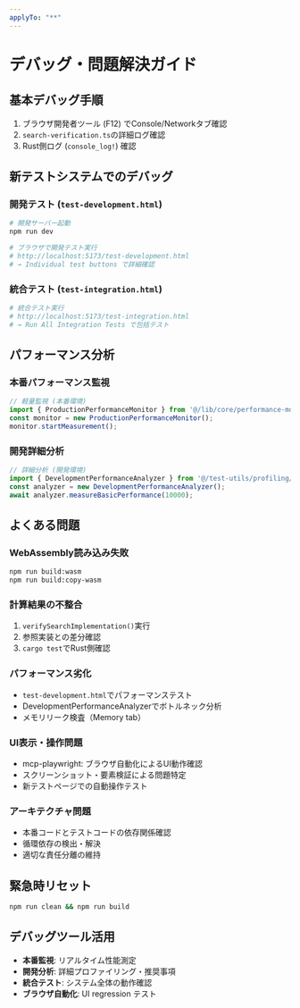 ```yaml
---
applyTo: "**"
---
```


# デバッグ・問題解決ガイド

## 基本デバッグ手順
1. ブラウザ開発者ツール (F12) でConsole/Networkタブ確認
2. `search-verification.ts`の詳細ログ確認
3. Rust側ログ (`console_log!`) 確認

## 新テストシステムでのデバッグ

### 開発テスト (`test-development.html`)
```bash
# 開発サーバー起動
npm run dev

# ブラウザで開発テスト実行
# http://localhost:5173/test-development.html
# → Individual test buttons で詳細確認
```

### 統合テスト (`test-integration.html`)  
```bash
# 統合テスト実行
# http://localhost:5173/test-integration.html
# → Run All Integration Tests で包括テスト
```

## パフォーマンス分析

### 本番パフォーマンス監視
```typescript
// 軽量監視 (本番環境)
import { ProductionPerformanceMonitor } from '@/lib/core/performance-monitor';
const monitor = new ProductionPerformanceMonitor();
monitor.startMeasurement();
```

### 開発詳細分析
```typescript
// 詳細分析 (開発環境)
import { DevelopmentPerformanceAnalyzer } from '@/test-utils/profiling/development-analyzer';
const analyzer = new DevelopmentPerformanceAnalyzer();
await analyzer.measureBasicPerformance(10000);
```

## よくある問題

### WebAssembly読み込み失敗
```bash
npm run build:wasm
npm run build:copy-wasm
```

### 計算結果の不整合
1. `verifySearchImplementation()`実行
2. 参照実装との差分確認
3. `cargo test`でRust側確認

### パフォーマンス劣化
- `test-development.html`でパフォーマンステスト
- DevelopmentPerformanceAnalyzerでボトルネック分析
- メモリリーク検査（Memory tab）

### UI表示・操作問題
- mcp-playwright: ブラウザ自動化によるUI動作確認
- スクリーンショット・要素検証による問題特定
- 新テストページでの自動操作テスト

### アーキテクチャ問題
- 本番コードとテストコードの依存関係確認
- 循環依存の検出・解決
- 適切な責任分離の維持

## 緊急時リセット
```bash
npm run clean && npm run build
```

## デバッグツール活用
- **本番監視**: リアルタイム性能測定
- **開発分析**: 詳細プロファイリング・推奨事項
- **統合テスト**: システム全体の動作確認
- **ブラウザ自動化**: UI regression テスト
